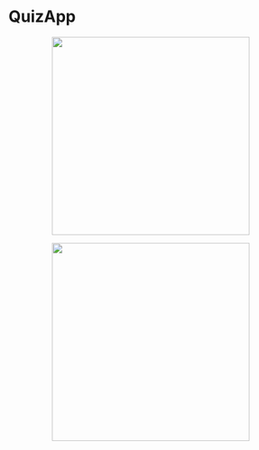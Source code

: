 # QuizApp


<p align="center">
  <img src="https://github.com/GlenReiseMalesa/QuizApp/blob/master/Capture1.JPG" width="350" >
</p>

<p align="center">
  <img src="https://github.com/GlenReiseMalesa/QuizApp/blob/master/Capture2.JPG" width="350" >
</p>



